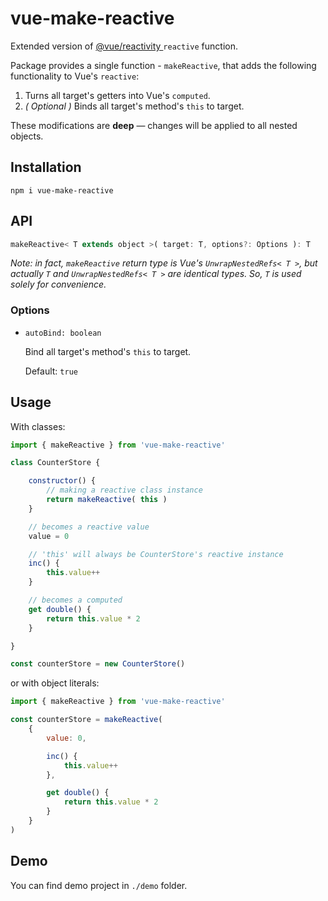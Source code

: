 # vue-make-reactive

Extended version of [ @vue/reactivity ]( https://github.com/vuejs/core/tree/main/packages/reactivity ) `reactive` function.

Package provides a single function - `makeReactive`, that adds the following functionality to Vue's `reactive`:

1. Turns all target's getters into Vue's `computed`.
2. *( Optional )* Binds all target's method's `this` to target.

These modifications are **deep** — changes will be applied to all nested objects.

## Installation

```
npm i vue-make-reactive
```

## API

```js
makeReactive< T extends object >( target: T, options?: Options ): T
```

*Note: in fact, `makeReactive` return type is Vue's `UnwrapNestedRefs< T >`, but actually `T` and `UnwrapNestedRefs< T >` are identical types. So, `T` is used solely for convenience.*

### Options

- `autoBind: boolean`

	Bind all target's method's `this` to target.

	Default: `true`

## Usage

With classes:

```js
import { makeReactive } from 'vue-make-reactive'

class CounterStore {

	constructor() {
		// making a reactive class instance
		return makeReactive( this )
	}

	// becomes a reactive value
	value = 0

	// 'this' will always be CounterStore's reactive instance
	inc() {
		this.value++
	}

	// becomes a computed
	get double() {
		return this.value * 2
	}

}

const counterStore = new CounterStore()
```

or with object literals:

```js
import { makeReactive } from 'vue-make-reactive'

const counterStore = makeReactive(
	{
		value: 0,

		inc() {
			this.value++
		},

		get double() {
			return this.value * 2
		}
	}
)
```

## Demo
You can find demo project in `./demo` folder.

